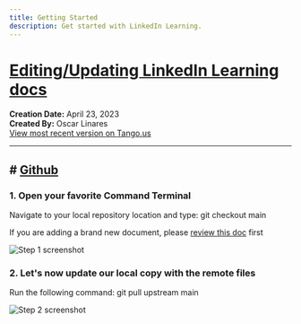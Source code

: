 ```yaml
---
title: Getting Started
description: Get started with LinkedIn Learning.
---
```


# [Editing/Updating LinkedIn Learning docs](https://app.tango.us/app/workflow/194c0a69-78ee-4c1e-8687-0092f6e46163?utm_source=markdown&utm_medium=markdown&utm_campaign=workflow%20export%20links)

__Creation Date:__ April 23, 2023  
__Created By:__ Oscar Linares  
[View most recent version on Tango.us](https://app.tango.us/app/workflow/194c0a69-78ee-4c1e-8687-0092f6e46163?utm_source=markdown&utm_medium=markdown&utm_campaign=workflow%20export%20links)



***




## # [Github](https://github.com)


### 1. Open your favorite Command Terminal

Navigate to your local repository location and type: git checkout main

If you are adding a brand new document, please [review this doc](https://review.learn.microsoft.com/en-us/help/get-started/add-new-article?branch=main&pivots=learn-authoring-pack-yes) first

![Step 1 screenshot](https://images.tango.us/workflows/194c0a69-78ee-4c1e-8687-0092f6e46163/steps/b0734801-b9e7-42f1-96fc-4052de35aaf3/f0193c8d-c4ad-49da-9b41-3cd623209604.png?crop=focalpoint&fit=crop&fp-x=0.5000&fp-y=0.5000&w=1200&border=2%2CF4F2F7&border-radius=8%2C8%2C8%2C8&border-radius-inner=8%2C8%2C8%2C8&blend-align=bottom&blend-mode=normal&blend-x=0&blend-w=1200&blend64=aHR0cHM6Ly9pbWFnZXMudGFuZ28udXMvc3RhdGljL21hZGUtd2l0aC10YW5nby13YXRlcm1hcmstdjIucG5n&mark-x=2&mark-y=1257&m64=aHR0cHM6Ly9pbWFnZXMudGFuZ28udXMvc3RhdGljL2JsYW5rLnBuZz9tYXNrPWNvcm5lcnMmYm9yZGVyPTQlMkNGRjc0NDImdz05MjEmaD02MiZmaXQ9Y3JvcCZjb3JuZXItcmFkaXVzPTEw)


### 2. Let's now update our local copy with the remote files

Run the following command: git pull upstream main

![Step 2 screenshot](https://images.tango.us/workflows/194c0a69-78ee-4c1e-8687-0092f6e46163/steps/4d264ffa-fcdd-4670-89e7-562c42312576/a8a9cde1-b600-4164-8057-8ab149e86f78.png?crop=focalpoint&fit=crop&fp-x=0.5000&fp-y=0.5000&w=1200&border=2%2CF4F2F7&border-radius=8%2C8%2C8%2C8&border-radius-inner=8%2C8%2C8%2C8&blend-align=bottom&blend-mode=normal&blend-x=0&blend-w=1200&blend64=aHR0cHM6Ly9pbWFnZXMudGFuZ28udXMvc3RhdGljL21hZGUtd2l0aC10YW5nby13YXRlcm1hcmstdjIucG5n&mark-x=217&mark-y=50&m64=aHR0cHM6Ly9pbWFnZXMudGFuZ28udXMvc3RhdGljL2JsYW5rLnBuZz9tYXNrPWNvcm5lcnMmYm9yZGVyPTQlMkNGRjc0NDImdz0yNDEmaD0zMiZmaXQ9Y3JvcCZjb3JuZXItcmFkaXVzPTEw)